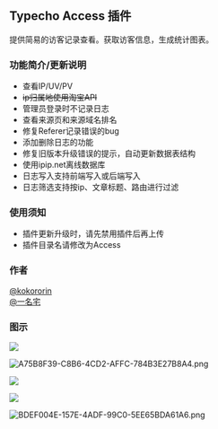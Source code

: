 ## Typecho Access 插件

提供简易的访客记录查看。获取访客信息，生成统计图表。

### 功能简介/更新说明

* 查看IP/UV/PV
* ~~ip归属地使用淘宝API~~
* 管理员登录时不记录日志
* 查看来源页和来源域名排名
* 修复Referer记录错误的bug
* 添加删除日志的功能
* 修复旧版本升级错误的提示，自动更新数据表结构
* 使用ipip.net离线数据库
* 日志写入支持前端写入或后端写入
* 日志筛选支持按ip、文章标题、路由进行过滤

### 使用须知

* 插件更新升级时，请先禁用插件后再上传
* 插件目录名请修改为Access

### 作者
[@kokororin](https://github.com/kokororin)  
[@一名宅](https://github.com/tinymins)

### 图示
![](https://kotori.love/usr/uploads/2015/12/4187563925.jpg)

![A75B8F39-C8B6-4CD2-AFFC-784B3E27B8A4.png](https://kotori.love/usr/uploads/2015/12/2019049143.png)

![](https://kotori.love/usr/uploads/2016/08/1564663056.png)

![](https://kotori.love/usr/uploads/2016/08/1121750290.png)

![BDEF004E-157E-4ADF-99C0-5EE65BDA61A6.png](https://kotori.love/usr/uploads/2016/11/3973345673.png)